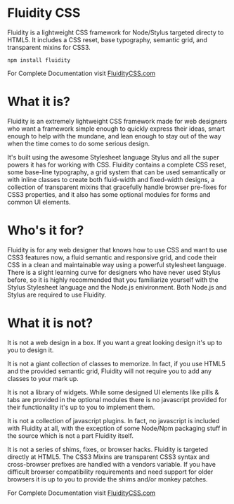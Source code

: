 Fluidity CSS
============
Fluidity is a lightweight CSS framework for Node/Stylus targeted directy to HTML5.
It includes a CSS reset, base typography, semantic grid, and transparent mixins for CSS3.
```
npm install fluidity
```
For Complete Documentation visit [FluidityCSS.com](http://fluiditycss.com/)

What it is?
==========
Fluidity is an extremely lightweight CSS framework made for web designers who want a framework simple enough to quickly express their ideas, smart enough to help with the mundane, and lean enough to stay out of the way when the time comes to do some serious design.

It's built using the awesome Stylesheet language Stylus and all the super powers it has for working with CSS. Fluidity contains a complete CSS reset, some base-line typography, a grid system that can be used semantically or with inline classes to create both fluid-width and fixed-width designs, a collection of transparent mixins that gracefully handle browser pre-fixes for CSS3 properties, and it also has some optional modules for forms and common UI elements.

Who's it for?
============
Fluidity is for any web designer that knows how to use CSS and want to use CSS3 features now, a fluid semantic and responsive grid, and code their CSS in a clean and maintainable way using a powerful stylesheet language. There is a slight learning curve for designers who have never used Stylus before, so it is highly recommended that you familiarize yourself with the Stylus Stylesheet language and the Node.js enivironment. Both Node.js and Stylus are required to use Fluidity.

What it is not?
==============

It is not a web design in a box. If you want a great looking design it's up to you to design it.

It is not a giant collection of classes to memorize. In fact, if you use HTML5 and the provided semantic grid, Fluidity will not require you to add any classes to your mark up.

It is not a library of widgets. While some designed UI elements like pills & tabs are provided in the optional modules there is no javascript provided for their functionality it's up to you to implement them.

It is not a collection of javascript plugins. In fact, no javascript is included with Fluidity at all, with the exception of some Node/Npm packaging stuff in the source which is not a part Fluidity itself.

It is not a series of shims, fixes, or browser hacks. Fluidity is targeted directly at HTML5. The CSS3 Mixins are transparent CSS3 syntax and cross-browser prefixes are handled with a vendors variable. If you have difficult browser compatibility requirements and need support for older browsers it is up to you to provide the shims and/or monkey patches.

For Complete Documentation visit [FluidityCSS.com](http://fluiditycss.com/)
